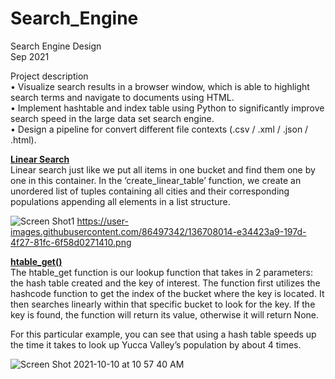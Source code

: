 # Search_Engine
Search Engine Design<br>
Sep 2021

Project description<br>
• Visualize search results in a browser window, which is able to highlight search terms and navigate to documents using HTML.<br>
• Implement hashtable and index table using Python to significantly improve search speed in the large data set search engine.<br>
• Design a pipeline for convert different file contexts (.csv / .xml / .json / .html).<br>


<b><u>Linear Search</u></b><br>
Linear search just like we put all items in one bucket and find them one by one in this container. In the ‘create_linear_table’ function, we create an unordered list of tuples containing all cities and their corresponding populations appending all elements in a list structure. 

![Screen Shot1](https://user-images.githubusercontent.com/86497342/136708014-e34423a9-197d-4f27-81fc-6f58d0271410.png)
https://user-images.githubusercontent.com/86497342/136708014-e34423a9-197d-4f27-81fc-6f58d0271410.png




<b><u>htable_get()</u></b><br>
The htable_get function is our lookup function that takes in 2 parameters: the hash table created and the key of interest. The function first utilizes the hashcode function to get the index of the bucket where the key is located. It then searches linearly within that specific bucket to look for the key. If the key is found, the function will return its value, otherwise it will return None. 

For this particular example, you can see that using a hash table speeds up the time it takes to look up Yucca Valley’s population by about 4 times. 

![Screen Shot 2021-10-10 at 10 57 40 AM](https://user-images.githubusercontent.com/86497342/136708014-e34423a9-197d-4f27-81fc-6f58d0271410.png)
